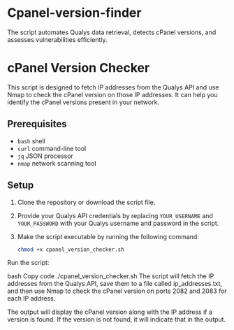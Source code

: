 # Cpanel-version-finder
The script automates Qualys data retrieval, detects cPanel versions, and assesses vulnerabilities efficiently.


# cPanel Version Checker

This script is designed to fetch IP addresses from the Qualys API and use Nmap to check the cPanel version on those IP addresses. It can help you identify the cPanel versions present in your network.

## Prerequisites

- `bash` shell
- `curl` command-line tool
- `jq` JSON processor
- `nmap` network scanning tool

## Setup

1. Clone the repository or download the script file.

2. Provide your Qualys API credentials by replacing `YOUR_USERNAME` and `YOUR_PASSWORD` with your Qualys username and password in the script.

3. Make the script executable by running the following command:

   ```bash
   chmod +x cpanel_version_checker.sh
Run the script:

bash
Copy code
./cpanel_version_checker.sh
The script will fetch the IP addresses from the Qualys API, save them to a file called ip_addresses.txt, and then use Nmap to check the cPanel version on ports 2082 and 2083 for each IP address.

The output will display the cPanel version along with the IP address if a version is found. If the version is not found, it will indicate that in the output.
